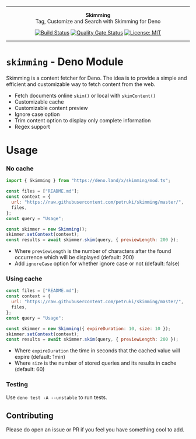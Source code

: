 ***

<div align="center">
<b>Skimming</b><br>
Tag, Customize and Search with Skimming for Deno
</div>

<div align="center">

[![Build Status](https://travis-ci.com/petruki/skimming.svg?branch=master)](https://travis-ci.com/github/petruki/skimming)
[![Quality Gate Status](https://sonarcloud.io/api/project_badges/measure?project=petruki_skimming&metric=alert_status)](https://sonarcloud.io/summary/new_code?id=petruki_skimming)
[![License: MIT](https://img.shields.io/badge/License-MIT-yellow.svg)](https://opensource.org/licenses/MIT)

</div>

***

# `skimming` - Deno Module

Skimming is a content fetcher for Deno. The idea is to provide a simple and efficient and customizable way to fetch content from the web.

- Fetch documents online `skim()` or local with `skimContent()`
- Customizable cache
- Customizable content preview
- Ignore case option
- Trim content option to display only complete information
- Regex support

# Usage

### No cache

```js
import { Skimming } from "https://deno.land/x/skimming/mod.ts";

const files = ["README.md"];
const context = {
  url: "https://raw.githubusercontent.com/petruki/skimming/master/",
  files,
};
const query = "Usage";

const skimmer = new Skimming();
skimmer.setContext(context);
const results = await skimmer.skim(query, { previewLength: 200 });
```

- Where `previewLength` is the number of characters after the found occurrence
  which will be displayed (default: 200)
- Add `ignoreCase` option for whether ignore case or not (default: false)

### Using cache

```js
const files = ["README.md"];
const context = {
  url: "https://raw.githubusercontent.com/petruki/skimming/master/",
  files,
};
const query = "Usage";

const skimmer = new Skimming({ expireDuration: 10, size: 10 });
skimmer.setContext(context);
const results = await skimmer.skim(query, { previewLength: 200 });
```

- Where `expireDuration` the time in seconds that the cached value will expire
  (default: 1min)
- Where `size` is the number of stored queries and its results in cache
  (default: 60)

### Testing

Use `deno test -A --unstable` to run tests.

## Contributing

Please do open an issue or PR if you feel you have something cool to add.
